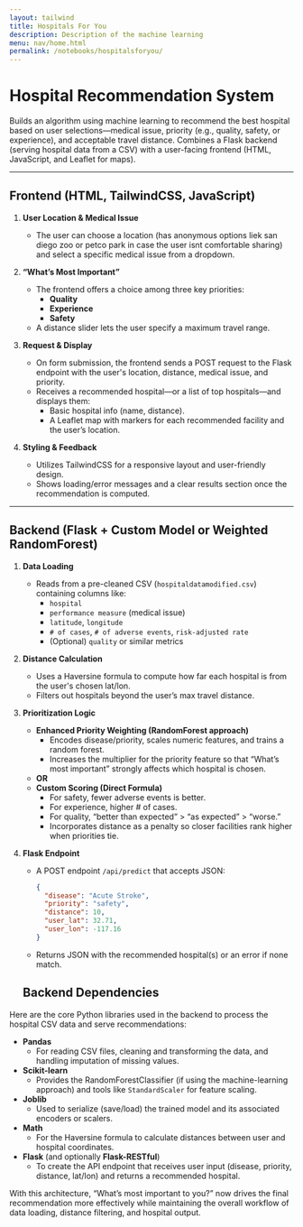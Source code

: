 ```yaml
---
layout: tailwind
title: Hospitals For You
description: Description of the machine learning  
menu: nav/home.html
permalink: /notebooks/hospitalsforyou/
---
```


# Hospital Recommendation System

Builds an algorithm using machine learning to recommend the best hospital based on user selections—medical issue, priority (e.g., quality, safety, or experience), and acceptable travel distance. Combines a Flask backend (serving hospital data from a CSV) with a user-facing frontend (HTML, JavaScript, and Leaflet for maps).

---

## Frontend (HTML, TailwindCSS, JavaScript)

1. **User Location & Medical Issue**  
   - The user can choose a location (has anonymous options liek san diego zoo or petco park in case the user isnt comfortable sharing) and select a specific medical issue from a dropdown.

2. **“What’s Most Important”**  
   - The frontend offers a choice among three key priorities:
     - **Quality**  
     - **Experience**  
     - **Safety**  
   - A distance slider lets the user specify a maximum travel range.

3. **Request & Display**  
   - On form submission, the frontend sends a POST request to the Flask endpoint with the user's location, distance, medical issue, and priority.
   - Receives a recommended hospital—or a list of top hospitals—and displays them:
     - Basic hospital info (name, distance).
     - A Leaflet map with markers for each recommended facility and the user’s location.

4. **Styling & Feedback**  
   - Utilizes TailwindCSS for a responsive layout and user-friendly design.
   - Shows loading/error messages and a clear results section once the recommendation is computed.

---

## Backend (Flask + Custom Model or Weighted RandomForest)

1. **Data Loading**  
   - Reads from a pre-cleaned CSV (`hospitaldatamodified.csv`) containing columns like:
     - `hospital`
     - `performance measure` (medical issue)
     - `latitude`, `longitude`
     - `# of cases`, `# of adverse events`, `risk-adjusted rate`
     - (Optional) `quality` or similar metrics

2. **Distance Calculation**  
   - Uses a Haversine formula to compute how far each hospital is from the user's chosen lat/lon.
   - Filters out hospitals beyond the user’s max travel distance.

3. **Prioritization Logic**  
   - **Enhanced Priority Weighting (RandomForest approach)**  
     - Encodes disease/priority, scales numeric features, and trains a random forest.  
     - Increases the multiplier for the priority feature so that “What’s most important” strongly affects which hospital is chosen.  
   - **OR**  
   - **Custom Scoring (Direct Formula)**  
     - For safety, fewer adverse events is better.  
     - For experience, higher # of cases.  
     - For quality, “better than expected” > “as expected” > “worse.”  
     - Incorporates distance as a penalty so closer facilities rank higher when priorities tie.

4. **Flask Endpoint**  
   - A POST endpoint `/api/predict` that accepts JSON:
     ```json
     {
       "disease": "Acute Stroke",
       "priority": "safety",
       "distance": 10,
       "user_lat": 32.71,
       "user_lon": -117.16
     }
     ```
   - Returns JSON with the recommended hospital(s) or an error if none match.


   ## Backend Dependencies

Here are the core Python libraries used in the backend to process the hospital CSV data and serve recommendations:

- **Pandas**  
  - For reading CSV files, cleaning and transforming the data, and handling imputation of missing values.
- **Scikit-learn**  
  - Provides the RandomForestClassifier (if using the machine-learning approach) and tools like `StandardScaler` for feature scaling.
- **Joblib**  
  - Used to serialize (save/load) the trained model and its associated encoders or scalers.
- **Math**  
  - For the Haversine formula to calculate distances between user and hospital coordinates.
- **Flask** (and optionally **Flask-RESTful**)  
  - To create the API endpoint that receives user input (disease, priority, distance, lat/lon) and returns a recommended hospital.



With this architecture, “What’s most important to you?” now drives the final recommendation more effectively while maintaining the overall workflow of data loading, distance filtering, and hospital output.
